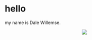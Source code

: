 <h1>hello</h1>

my name is Dale Willemse.

<div align="center">
<img src="https://github-readme-stats.vercel.app/api?username=DaleWillemse&theme=apprentice&show_icons=false">
</div>
